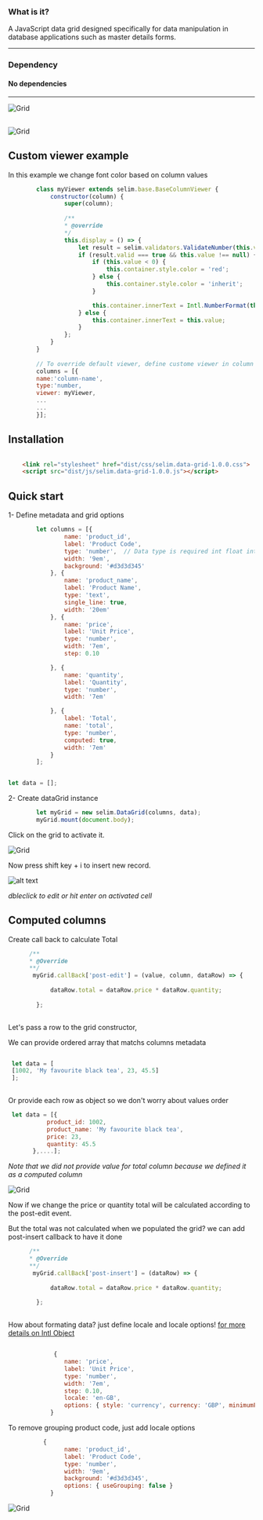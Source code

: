  ### What is it?
 
  A JavaScript data grid designed specifically for data manipulation in database applications such as master details forms.

----
### Dependency
#### No dependencies

***

![Grid](https://github.com/YaserFarghaly/Javascript-Data-Grid/blob/main/other/demo-1.png "DataGrid attached to document body")


## 

![Grid](https://github.com/YaserFarghaly/Javascript-Data-Grid/blob/main/other/design.png "DataGrid design")

## Custom viewer example
In this example we change font color based on column values

```javascript
        class myViewer extends selim.base.BaseColumnViewer {
            constructor(column) {
                super(column); 
                
                /** 
                * @override 
                */
                this.display = () => {
                    let result = selim.validators.ValidateNumber(this.value,column);
                    if (result.valid === true && this.value !== null) {
                        if (this.value < 0) {
                            this.container.style.color = 'red';
                        } else {
                            this.container.style.color = 'inherit';
                        }

                        this.container.innerText = Intl.NumberFormat(this.locale, this.options).format(this.value);
                    } else {
                        this.container.innerText = this.value;
                    }
                };
            }
        }
        
        // To override default viewer, define custome viewer in column metadate
        columns = [{
        name:'column-name',
        type:'number,
        viewer: myViewer,
        ...
        ...
        }];
```
## Installation

```html

    <link rel="stylesheet" href="dist/css/selim.data-grid-1.0.0.css">
    <script src="dist/js/selim.data-grid-1.0.0.js"></script>

```

## Quick start

1- Define metadata and grid options

```javascript
        let columns = [{
                name: 'product_id',     
                label: 'Product Code',  
                type: 'number',  // Data type is required int float integer all are type number
                width: '9em',
                background: '#d3d3d345'
            }, {
                name: 'product_name',
                label: 'Product Name',
                type: 'text',
                single_line: true,
                width: '20em'
            }, {
                name: 'price',
                label: 'Unit Price',
                type: 'number',
                width: '7em',
                step: 0.10

            }, {
                name: 'quantity',
                label: 'Quantity',
                type: 'number',
                width: '7em'

            }, {
                label: 'Total',
                name: 'total',
                type: 'number',
                computed: true,
                width: '7em'
            }
        ];


let data = [];
```


2- Create dataGrid instance

```javascript
        let myGrid = new selim.DataGrid(columns, data);
        myGrid.mount(document.body);
```
Click on the grid to activate it.

![Grid](https://github.com/YaserFarghaly/Javascript-Data-Grid/blob/main/other/grid-1.png "DataGrid attached to document body")

Now press shift key + i to insert new record.

![alt text](https://github.com/YaserFarghaly/Javascript-Data-Grid/blob/main/other/grid-2.png "DataGrid attached to document body")

*dbleclick to edit or hit enter on activated cell*

## Computed columns

Create call back to calculate Total

```javascript
      /**
      * @Override
      **/
       myGrid.callBack['post-edit'] = (value, column, dataRow) => {
       
            dataRow.total = dataRow.price * dataRow.quantity;
            
        };
        
```
Let's pass a row to the grid constructor,

We can provide ordered array that matchs columns metadata

```javascript

 let data = [
 [1002, 'My favourite black tea', 23, 45.5]
 ];
 
 ```
 
 Or
 provide each row as object so we don't worry about values order
 
 ```javascript
  let data = [{
            product_id: 1002,
            product_name: 'My favourite black tea',
            price: 23,
            quantity: 45.5
        },....];
 
 ```
 
 *Note that we did not provide value for total column because we defined it as a computed column*
 
 
 
 
![Grid](https://github.com/YaserFarghaly/Javascript-Data-Grid/blob/main/other/grid-3.png "DataGrid attached to document body")

Now if we change the price or quantity total will be calculated according to the post-edit event.

But the total was not calculated when we populated the grid? we can add post-insert callback to have it done

```javascript
      /**
      * @Override
      **/
       myGrid.callBack['post-insert'] = (dataRow) => {
       
            dataRow.total = dataRow.price * dataRow.quantity;
            
        };
        
```


How about formating data? just define locale and locale options!       [for more details on Intl Object ](https://developer.mozilla.org/en-US/docs/Web/JavaScript/Reference/Global_Objects/Intl "Intl Object")


```javascript

             {
                name: 'price',
                label: 'Unit Price',
                type: 'number',
                width: '7em',
                step: 0.10,
                locale: 'en-GB',
                options: { style: 'currency', currency: 'GBP', minimumFractionDigits: 2 }
            }

```

To remove grouping product code, just add  locale options

     

```javascript
          {
                name: 'product_id',     
                label: 'Product Code',  
                type: 'number',
                width: '9em',
                background: '#d3d3d345',
                options: { useGrouping: false }
            }

```

![Grid](https://github.com/YaserFarghaly/Javascript-Data-Grid/blob/main/other/grid-4.png "DataGrid attached to document body")

